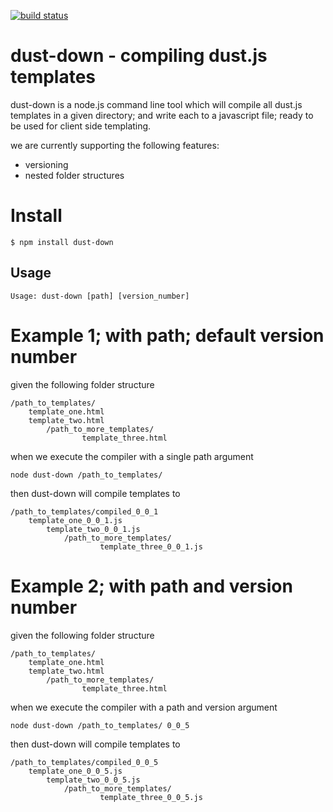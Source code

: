 [![build status](https://secure.travis-ci.org/AndrewKeig/dust-down.png)](http://travis-ci.org/AndrewKeig/dust-down)
# dust-down - compiling dust.js templates

dust-down is a node.js command line tool which will compile all dust.js templates in a given directory; and write each to a javascript file; ready to be used for client side templating. 

we are currently supporting the following features:

- versioning
- nested folder structures


# Install

    $ npm install dust-down


## Usage

    Usage: dust-down [path] [version_number]


# Example 1; with path; default version number


given the following folder structure

    /path_to_templates/
        template_one.html
        template_two.html
            /path_to_more_templates/
                    template_three.html

when we execute the compiler with a single path argument

    node dust-down /path_to_templates/

then dust-down will compile templates to

    /path_to_templates/compiled_0_0_1
        template_one_0_0_1.js
            template_two_0_0_1.js
                /path_to_more_templates/
                        template_three_0_0_1.js



# Example 2; with path and version number


given the following folder structure

    /path_to_templates/
        template_one.html
        template_two.html
            /path_to_more_templates/
                    template_three.html

when we execute the compiler with a path and version argument

    node dust-down /path_to_templates/ 0_0_5


then dust-down will compile templates to

    /path_to_templates/compiled_0_0_5
        template_one_0_0_5.js
            template_two_0_0_5.js
                /path_to_more_templates/
                        template_three_0_0_5.js